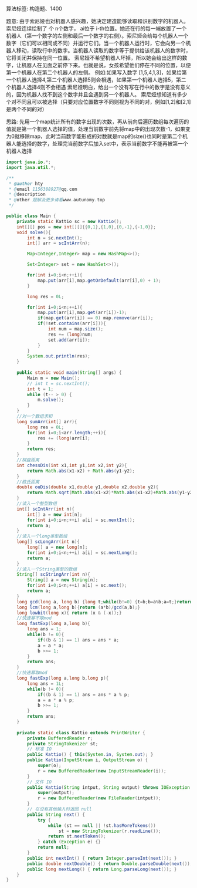 
算法标签: 构造题、1400

题意:
由于索尼娅也对机器人感兴趣，她决定建造能够读取和识别数字的机器人。
索尼娅连续绘制了 个 n个数字， ai位于 i-th位置。她还在行的每一端放置了一个机器人（第一个数字的左侧和最后一个数字的右侧）。索尼娅会给每个机器人一个数字（它们可以相同或不同）并运行它们。当一个机器人运行时，它会向另一个机器人移动，读取行中的数字。当机器人读取的数字等于提供给该机器人的数字时，它将关闭并保持在同一位置。
索尼娅不希望机器人坏掉，所以她会给出这样的数字，让机器人在见面之前停下来。也就是说，女孩希望他们停在不同的位置，以便第一个机器人在第二个机器人的左侧。
例如:如果写入数字 [1,5,4,1,3]，如果给第一个机器人选择4,第二个机器人选择5则会相遇，如果第一个机器人选择5，第二个机器人选择4则不会相遇
索尼娅明白，给出一个没有写在行中的数字是没有意义的，因为机器人找不到这个数字并且会遇到另一个机器人。
索尼娅想知道有多少个对不同且可以被选择（只要对应位置数字不同则视为不同的对，例如[1,2]和[2,1]是两个不同的对）

思路:
先用一个map统计所有的数字出现的次数，再从前向后遍历数组每次遍历的值就是第一个机器人选择的值，处理当前数字前先将map中的出现次数-1，如果变为0就移除map，此时当前数字能形成的对数就是map的size()也同时是第二个机器人能选择的数字，处理完当前数字后加入set中，表示当前数字不能再被第一个机器人选择


```java
import java.io.*;
import java.util.*;

/**
 * @author hty
 * @email 1156388927@qq.com
 * @description
 * @other 题解及更多请看www.autunomy.top
 */

public class Main {
    private static Kattio sc = new Kattio();
    int[][] pos = new int[][]{{0,1},{1,0},{0,-1},{-1,0}};
    void solve(){
        int n = sc.nextInt();
        int[] arr = scIntArr(n);

        Map<Integer,Integer> map = new HashMap<>();

        Set<Integer> set = new HashSet<>();

        for(int i=0;i<n;++i){
            map.put(arr[i],map.getOrDefault(arr[i],0) + 1);
        }

        long res = 0L;

        for(int i=0;i<n;++i){
            map.put(arr[i],map.get(arr[i])-1);
            if(map.get(arr[i]) == 0) map.remove(arr[i]);
            if(!set.contains(arr[i])){
                int num = map.size();
                res += (long)num;
                set.add(arr[i]);
            }
        }
        System.out.println(res);
    }
    
    public static void main(String[] args) {
        Main m = new Main();
        // int t = sc.nextInt();
        int t = 1;
        while (t-- > 0) {
            m.solve();
        }
    }
    //对一个数组求和
    long sumArr(int[] arr){
        long res = 0L;
        for(int i=0;i<arr.length;++i){
            res += (long)arr[i];
        }
        return res;
    }
    //棋盘距离
    int chessDis(int x1,int y1,int x2,int y2){
        return Math.abs(x1-x2) + Math.abs(y1-y2);
    }
    //欧氏距离
    double ouDis(double x1,double y1,double x2,double y2){
        return Math.sqrt(Math.abs(x1-x2)*Math.abs(x1-x2)+Math.abs(y1-y2)*Math.abs(y1-y2));
    }    
    //读入一个整型数组
    int[] scIntArr(int n){
        int[] a = new int[n];
        for(int i=0;i<n;++i) a[i] = sc.nextInt();
        return a;
    }
    //读入一个long类型数组
    long[] scLongArr(int n){
        long[] a = new long[n];
        for(int i=0;i<n;++i) a[i] = sc.nextLong();
        return a;
    }
    //读入一个String类型的数组
    String[] scStringArr(int n){
        String[] a = new String[n];
        for(int i=0;i<n;++i) a[i] = sc.next();
        return a;
    }
    long gcd(long a, long b) {long t;while(b!=0) {t=b;b=a%b;a=t;}return a;}
    long lcm(long a,long b){return (a*b)/gcd(a,b);}
    long lowbit(long x){ return (x & (-x));}
    //快速幂不取mod
    long fastExp(long a,long b){
        long ans = 1;
        while(b != 0){
            if((b & 1) == 1) ans = ans * a;
            a = a * a;
            b >>= 1;
        }
        return ans;
    }   
    //快速幂取mod
    long fastExp(long a,long b,long p){
        long ans = 1L;
        while(b != 0){
            if((b & 1) == 1) ans = ans * a % p;
            a = a * a % p;
            b >>= 1;
        }
        return ans;
    }    
    
    private static class Kattio extends PrintWriter {
        private BufferedReader r;
        private StringTokenizer st;
        // 标准 IO
        public Kattio() { this(System.in, System.out); }
        public Kattio(InputStream i, OutputStream o) {
            super(o);
            r = new BufferedReader(new InputStreamReader(i));
        }
        // 文件 IO
        public Kattio(String intput, String output) throws IOException {
            super(output);
            r = new BufferedReader(new FileReader(intput));
        }
        // 在没有其他输入时返回 null
        public String next() {
            try {
                while (st == null || !st.hasMoreTokens())
                    st = new StringTokenizer(r.readLine());
                return st.nextToken();
            } catch (Exception e) {}
            return null;
        }
        public int nextInt() { return Integer.parseInt(next()); }
        public double nextDouble() { return Double.parseDouble(next()); }
        public long nextLong() { return Long.parseLong(next()); }
    }
}
```